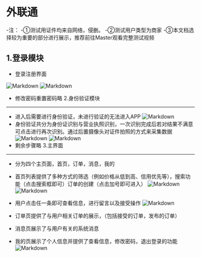 # 外联通



-注：
 -①测试用证件均来自网络，侵删。 
 -②测试用户类型为商家
 -③本文档选择较为重要的部分进行展示，推荐前往Master观看完整测试视频


1.登录模块
---

 - 登录注册界面

![Markdown](http://i2.bvimg.com/619352/d74e870974d47018.jpg)
![Markdown](http://i2.bvimg.com/619352/3c97830087b1db16.jpg)
 - 修改密码重置密码略
2.身份验证模块
---
 - 进入后需要进行身份验证，未进行验证的无法进入APP
 ![Markdown](http://i2.bvimg.com/619352/2f5f18515dac119b.jpg)
 - 身份验证共分为身份证识别与营业执照识别，一次识别完成后若对结果不满意可点击进行再次识别。通过后置摄像头对证件拍照的方式来采集数据
  ![Markdown](http://i2.bvimg.com/619352/84809970e182cf70.jpg)
![Markdown](http://i2.bvimg.com/619352/199a22006f109378.jpg)
 - 剩余步骤略
3.主界面
---
 - 分为四个主页面，首页，订单，消息，我的

 - 首页列表提供了多种方式的筛选（例如价格从低到高、信用优先等），搜索功能（点击搜索框即可）订单的创建（点击加号即可进入）
  ![Markdown](http://i2.bvimg.com/619352/595abac92ace7364.jpg)
 ![Markdown](http://i2.bvimg.com/619352/b706fcac416aa480.jpg)
 - 用户点击任一条即可查看信息，进行留言以及接受操作
 ![Markdown](http://i2.bvimg.com/619352/c69047a178ca39e0.jpg)

 - 订单页提供了与用户相关订单的展示，（包括接受的订单，发布的订单）
 - 消息页展示了与用户有关的系统消息
 
 - 我的页展示了个人信息并提供了查看信息，修改密码，退出登录的功能
 ![Markdown](http://i2.bvimg.com/619352/7f4981f47754baf2.jpg)
